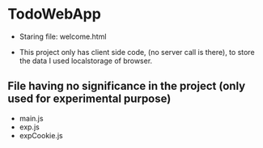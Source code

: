 # TodoWebApp

- Staring file: welcome.html

- This project only has client side code, (no server call is there), to store the data I used localstorage of browser.


## File having no significance in the project (only used for experimental purpose)
- main.js
- exp.js
- expCookie.js